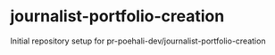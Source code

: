 # journalist-portfolio-creation

Initial repository setup for pr-poehali-dev/journalist-portfolio-creation